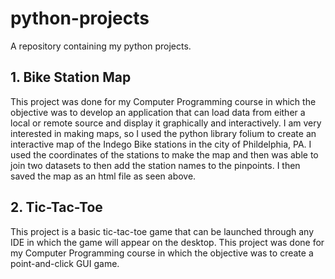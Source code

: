 # python-projects

A repository containing my python projects. 

## 1. Bike Station Map 
This project was done for my Computer Programming course in which the objective was to develop an application that can load data from either a local or remote source and display it 
graphically and interactively. I am very interested in making maps, so I used the python library folium to create an interactive map of the Indego Bike stations in the city of Phildelphia, PA.
I used the coordinates of the stations to make the map and then was able to join two datasets to then add the station names to the pinpoints. I then saved the map as an html file as seen above.

## 2. Tic-Tac-Toe 
This project is a basic tic-tac-toe game that can be launched through any IDE in which the game will appear on the desktop. This project was done for my Computer Programming course
in which the objective was to create a point-and-click GUI game. 
